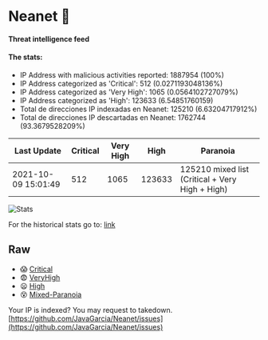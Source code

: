 # Neanet :hocho:
#### Threat intelligence feed
#### The stats:

- IP Address with malicious activities reported: 1887954 (100%)
- IP Address categorized as 'Critical':  512 (0.0271193048136%)
- IP Address categorized as 'Very High':  1065 (0.0564102727079%)
- IP Address categorized as 'High':  123633 (6.54851760159)
- Total de direcciones IP indexadas en Neanet:  125210 (6.63204717912%)
- Total de direcciones IP descartadas en Neanet:  1762744 (93.3679528209%)

| Last Update | Critical | Very High | High | Paranoia |
| --- | --- | --- | --- | --- |
| 2021-10-09 15:01:49 | 512 | 1065 | 123633 | 125210 mixed list (Critical + Very High + High)|

![Stats](https://docs.google.com/spreadsheets/d/e/2PACX-1vSnaNMIXVabIpDJjufMlzH7poXnshF3mgd8Is1g9ytUEzVsP5my4Trn8f-xkoLLQ38xpL3HtmUexLo6/pubchart?oid=501124687&format=image)

For the historical stats go to: [link](/stats.csv)
## Raw
- :scream: [Critical](https://raw.githubusercontent.com/JavaGarcia/Neanet/master/blacklists/neanet_critical.txt)
- :fearful: [VeryHigh](https://raw.githubusercontent.com/JavaGarcia/Neanet/master/blacklists/neanet_veryHigh.txtt)
- :frowning: [High](https://raw.githubusercontent.com/JavaGarcia/Neanet/master/blacklists/neanet_high.txt)
- :dizzy_face: [Mixed-Paranoia](https://raw.githubusercontent.com/JavaGarcia/Neanet/master/blacklists/neanet_all.txt)


Your IP is indexed? You may request to takedown. [https://github.com/JavaGarcia/Neanet/issues](https://github.com/JavaGarcia/Neanet/issues)





























































































































































































































































































































































































































































































































































































































































































































































































































































































































































































































































































































































































































































































































































































































































































































































































































































































































































































































































































































































































































































































































































































































































































































































































































































































































































































































































































































































































































































































































































































































































































































































































































































































































































































































































































































































































































































































































































































































































































































































































































































































































































































































































































































































































































































































































































































































































































































































































































































































































































































































































































































































































































































































































































































































































































































































































































































































































































































































































































































































































































































































































































































































































































































































































































































































































































































































































































































































































































































































































































































































































































































































































































































































































































































































































































































































































































































































































































































































































































































































































































































































































































































































































































































































































































































































































































































































































































































































































































































































































































































































































































































































































































































































































































































































































































































































